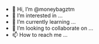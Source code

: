 - 👋 Hi, I’m @moneybagztm
- 👀 I’m interested in ...
- 🌱 I’m currently learning ...
- 💞️ I’m looking to collaborate on ...
- 📫 How to reach me ...

<!---
moneybagztm/moneybagztm is a ✨ special ✨ repository because its `README.md` (this file) appears on your GitHub profile.
You can click the Preview link to take a look at your changes.
--->
